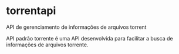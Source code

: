 # torrentapi
API de gerenciamento de informações de arquivos torrent

API padrão torrente é uma API desenvolvida para facilitar a busca de informações de arquivos torrente.

